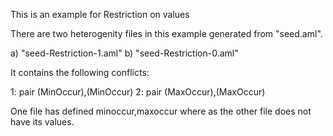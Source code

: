 This is an example for Restriction on values

There are two heterogenity files in this example generated from "seed.aml".

a) "seed-Restriction-1.aml"
b) "seed-Restriction-0.aml"

It contains the following conflicts:

1: pair (MinOccur),(MinOccur)
2: pair (MaxOccur),(MaxOccur)

One file has defined minoccur,maxoccur where as the other file does not have its values.